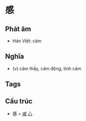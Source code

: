 # 感

## Phát âm
* Hán Việt: cảm

## Nghĩa
* (v) cảm thấy, cảm động, tình cảm

## Tags


## Cấu trúc
* 感 = [咸](咸.md) [心](心.md)

<script>window.HANZI_FIELD='感';</script>